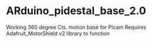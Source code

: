 # ARduino_pidestal_base_2.0
Working 360 degree Cts. motion base for PIcam
Requires Adafruit_MotorShield v2 library to function
